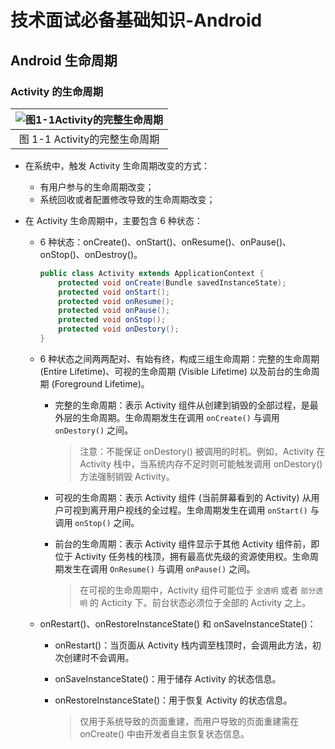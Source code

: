 # 技术面试必备基础知识-Android

## Android 生命周期
### Activity 的生命周期

| ![图1-1Activity的完整生命周期](#) |
| :-: |
| 图 1-1 Activity的完整生命周期 |

- 在系统中，触发 Activity 生命周期改变的方式：
	- 有用户参与的生命周期改变；
	- 系统回收或者配置修改导致的生命周期改变；
	
- 在 Activity 生命周期中，主要包含 6 种状态：
	- 6 种状态：onCreate()、onStart()、onResume()、onPause()、onStop()、onDestroy()。
	
		```java
		public class Activity extends ApplicationContext {
			protected void onCreate(Bundle savedInstanceState);
			protected void onStart();
			protected void onResume();
			protected void onPause();
			protected void onStop();
			protected void onDestory();
		}
		```
	
	- 6 种状态之间两两配对、有始有终，构成三组生命周期：完整的生命周期 (Entire Lifetime)、可视的生命周期 (Visible Lifetime) 以及前台的生命周期 (Foreground Lifetime)。
	
		- 完整的生命周期：表示 Activity 组件从创建到销毁的全部过程，是最外层的生命周期。生命周期发生在调用 `onCreate()` 与调用 `onDestory()` 之间。
		
			> 注意：不能保证 onDestory() 被调用的时机。例如，Activity 在 Activity 栈中，当系统内存不足时则可能触发调用 onDestory() 方法强制销毁 Activity。
	
		- 可视的生命周期：表示 Activity 组件 (当前屏幕看到的 Activity) 从用户可视到离开用户视线的全过程。生命周期发生在调用 `onStart()` 与调用 `onStop()` 之间。
		- 前台的生命周期：表示 Activity 组件显示于其他 Activity 组件前，即位于 Activity 任务栈的栈顶，拥有最高优先级的资源使用权。生命周期发生在调用 `OnResume()` 与调用 `onPause()` 之间。

			> 在可视的生命周期中，Activity 组件可能位于 `全透明` 或者 `部分透明` 的 Acticity 下。前台状态必须位于全部的 Activity 之上。

	- onRestart()、onRestoreInstanceState() 和 onSaveInstanceState()：
		- onRestart()：当页面从 Activity 栈内调至栈顶时，会调用此方法，初次创建时不会调用。
		- onSaveInstanceState()：用于储存 Activity 的状态信息。
		- onRestoreInstanceState()：用于恢复 Activity 的状态信息。
	
			> 仅用于系统导致的页面重建，而用户导致的页面重建需在 onCreate() 中由开发者自主恢复状态信息。

